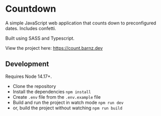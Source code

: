 # Countdown

A simple JavaScript web application that counts down to preconfigured dates. Includes confetti.

Built using SASS and Typescript.

View the project here: https://count.barnz.dev

## Development
Requires Node 14.17+.

- Clone the repository
- Install the dependencies `npm install`
- Create `.env` file from the `.env.example` file
- Build and run the project in watch mode `npm run dev`
- or, build the project without watching `npm run build`
